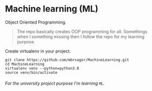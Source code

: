# Machine learning (ML)
Object Oriented Programming.

> The repo basically creates OOP programming for all. Somethings when I something missing then I follow the repo for my learning purpose.

Create virtualenv in your project.
```base
git clone https://github.com/mbrsagor/MachineLearning.git
cd MachineLearning
virtualenv venv --python=python3.8
source venv/bin/activate
```

###### For the university project purpose I'm learning `ML`.
